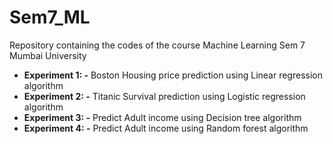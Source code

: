 # Sem7_ML
Repository containing the codes of the course Machine Learning  Sem 7 Mumbai University 

<ul>
<li><b>Experiment 1: -</b> Boston Housing price prediction using Linear regression algorithm</li>
<li><b>Experiment 2: -</b> Titanic Survival prediction using Logistic regression algorithm</li>
<li><b>Experiment 3: -</b> Predict Adult income using Decision tree algorithm</li>
<li><b>Experiment 4: -</b> Predict Adult income using Random forest algorithm</li>
</ul>

